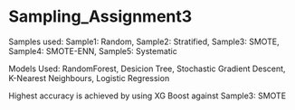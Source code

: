 # Sampling_Assignment3

Samples used:
Sample1: Random,
Sample2: Stratified,
Sample3: SMOTE,
Sample4: SMOTE-ENN,
Sample5: Systematic

Models Used:
RandomForest,
Desicion Tree,
Stochastic Gradient Descent,
K-Nearest Neighbours,
Logistic Regression

Highest accuracy is achieved by using XG Boost against Sample3: SMOTE
